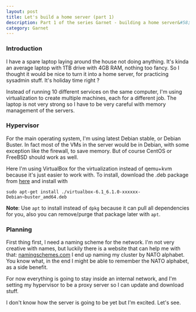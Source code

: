 ```yaml
---
layout: post
title: Let's build a home server (part 1)
description: Part 1 of the series Garnet - building a home server&#58; Hypervisor and planning
category: Garnet
---
```


### Introduction

I have a spare laptop laying around the house not doing anything.
It's kinda an average laptop with 1TB drive with 4GB RAM, nothing too fancy.
So I thought it would be nice to turn it into a home server, for practicing sysadmin stuff.
It's holiday time right ?

Instead of running 10 different services on the same computer, I'm using virtualization to create multiple machines, each for a different job.
The laptop is not very strong so I have to be very careful with memory management of the servers.

### Hypervisor

For the main operating system, I'm using latest Debian stable, or Debian Buster.
In fact most of the VMs in the server would be in Debian, with some exception like the firewall, to save memory.
But of course CentOS or FreeBSD should work as well.

Here I'm using VirtualBox for the virtualization instead of qemu+kvm because it's just easier to work with.
To install, download the .deb package from [here](https://www.virtualbox.org/wiki/Downloads) and install with
```
sudo apt-get install ./virtualbox-6.1_6.1.0-xxxxxx-Debian~buster_amd64.deb
```

**Note**: Use `apt` to install instead of `dpkg` because it can pull all dependencies for you, also you can remove/purge that package later with `apt`.

### Planning

First thing first, I need a naming scheme for the network.
I'm not very creative with names, but luckily there is a website that can help me with that: [namingschemes.com](https://namingschemes.com/)
I end up naming my cluster by NATO alphabet.
You know what, in the end I might be able to remember the NATO alphabet, as a side benefit.

For now everything is going to stay inside an internal network, and I'm setting my hypervisor to be a proxy server so I can update and download stuff.

I don't know how the server is going to be yet but I'm excited.
Let's see.
